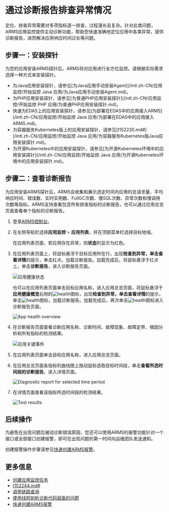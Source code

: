 # 通过诊断报告排查异常情况

定位、排查异常需要对多项指标逐一排查，过程漫长且复杂。针对此类问题，ARMS应用监控提供主动诊断功能，帮助您快速准确地定位应用中各类异常，提供诊断报告，进而解决应用响应时间过长等问题。

## 步骤一：安装探针

为您的应用安装ARMS探针后，ARMS将对应用进行全方位监控。请根据实际需求选择一种方式来安装探针。

-   为Java应用安装探针，请参见[为Java应用手动安装Agent](/intl.zh-CN/应用监控/开始监控 Java 应用/为Java应用手动安装Agent.md)。
-   为PHP应用安装探针，请参见[为普通PHP应用安装探针](/intl.zh-CN/应用监控/开始监控 PHP 应用/为普通PHP应用安装探针.md)。
-   快速为EDAS上的应用安装探针，请参见[为部署在EDAS中的应用接入ARMS](/intl.zh-CN/应用监控/开始监控 Java 应用/为部署在EDAS中的应用接入ARMS.md)。
-   为容器服务Kubernetes版上的应用安装探针，请参见[t152230.md\#](/intl.zh-CN/应用监控/开始监控 Java 应用/为容器服务Kubernetes版Java应用安装探针.md)。
-   为开源Kubernetes中的应用安装探针，请参见[为开源Kubernetes环境中的应用安装探针](/intl.zh-CN/应用监控/开始监控 Java 应用/为开源Kubernetes环境中的应用安装探针.md)。

## 步骤二：查看诊断报告



为应用安装ARMS探针后，ARMS会收集和展示选定时间内应用的总请求量、平均响应时间、错误数、实时实例数、FullGC次数、慢SQL次数、异常次数和慢调用次数等指标。ARMS支持查看包含所有排查指标的诊断报告，也可以通过应用总览页面查看单个指标的诊断报告。

1.  登录[ARMS控制台](https://arms-intl.console.aliyun.com/)。
2.  在左侧导航栏选择**应用监控** \> **应用列表**，并在顶部菜单栏选择目标地域。

    在应用列表页面，若应用存在异常，则**状态**列显示为红色。

3.  在应用列表页面上，将鼠标悬浮于目标应用所在行，出现**检查到异常，单击查看详情**的提示，单击红点，加载诊断报告。加载完成后，将鼠标悬浮于红点上，单击**诊断报告**，进入诊断报告页面。

    ![应用健康状态](https://static-aliyun-doc.oss-cn-hangzhou.aliyuncs.com/assets/img/zh-CN/6495994061/p48937.png)

    也可以在应用列表页面单击目标应用名称，进入应用总览页面，将鼠标悬浮于**应用健康概览**右侧的![health](https://static-aliyun-doc.oss-cn-hangzhou.aliyuncs.com/assets/img/zh-CN/2910105061/p180537.png)图标，出现**检查到异常，单击查看详情**的提示，单击![health](https://static-aliyun-doc.oss-cn-hangzhou.aliyuncs.com/assets/img/zh-CN/2910105061/p180537.png)图标，加载诊断报告。加载完成后，再次单击![health](https://static-aliyun-doc.oss-cn-hangzhou.aliyuncs.com/assets/img/zh-CN/2910105061/p180537.png)图标进入诊断报告页面。

    ![App health overview](https://static-aliyun-doc.oss-cn-hangzhou.aliyuncs.com/assets/img/zh-CN/2910105061/p180538.png)

4.  在诊断报告页面查看诊断应用名称、诊断时间、故障现象、故障定界、根因分析和所有指标的检测结果。

    ![应用关键事件](../images/p48939.png "诊断报告")


1.  在应用列表页面单击目标应用名称，进入应用总览页面。
2.  在应用总览页面各指标的曲线图上拖动鼠标选取目标时间段，单击**查看所选时间段的诊断报告**，进入详情页面。

    ![Diagnostic report for selected time period](https://static-aliyun-doc.oss-cn-hangzhou.aliyuncs.com/assets/img/zh-CN/3910105061/p180540.png)

3.  在详情页面查看该指标所选时间段的检测结果。

    ![Test results](https://static-aliyun-doc.oss-cn-hangzhou.aliyuncs.com/assets/img/zh-CN/3910105061/p180542.png)


## 后续操作

为避免在出现问题后被动诊断错误原因，您还可以使用ARMS的报警功能针对一个接口或全部接口创建报警，即可在出现问题的第一时间向运维团队发送通知。

创建报警操作步骤请参见[快速创建ARMS报警](/intl.zh-CN/快速入门/快速创建ARMS报警.md)。

## 更多信息

-   [创建应用监控任务](/intl.zh-CN/快速入门/创建应用监控任务.md)
-   [t152244.md\#](/intl.zh-CN/应用监控/控制台功能/应用接口调用监控.md)
-   [调用链路查询](/intl.zh-CN/应用监控/控制台功能/调用链路查询.md)
-   [使用线程剖析诊断代码层面的问题](/intl.zh-CN/应用监控/使用教程/使用线程剖析诊断代码层面的问题.md)
-   [快速创建ARMS报警](/intl.zh-CN/快速入门/快速创建ARMS报警.md)

